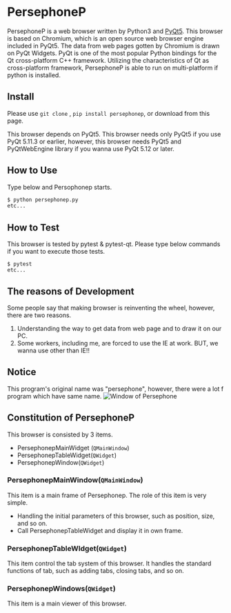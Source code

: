 
# PersephoneP

PersephoneP is a web browser written by Python3 and [PyQt5](https://www.riverbankcomputing.com/static/Docs/PyQt5/).
This browser is based on Chromium,
 which is an open source web browser engine included in PyQt5.
The data from web pages gotten by Chromium is drawn on PyQt Widgets.
PyQt is one of the most popular Python bindings for the Qt cross-platform C++ framework.
Utilizing the characteristics of Qt as cross-platform framework,
 PersephoneP is able to run on multi-platform if python is installed.

## Install

Please use ```git clone``` , ```pip install persephonep```,
 or download from this page.

This browser depends on PyQt5.
This browser needs only PyQt5 if you use PyQt 5.11.3 or earlier,
 however, this browser needs PyQt5 and PyQtWebEngine library
 if you wanna use PyQt 5.12 or later.

## How to Use

Type below and Persophonep starts.

``` bash
$ python persephonep.py
etc...
```

## How to Test

This browser is tested by pytest & pytest-qt.
Please type below commands if you want to execute those tests.

```text
$ pytest
etc...
```

## The reasons of Development

Some people say that making browser is reinventing the wheel,
 however, there are two reasons.

1. Understanding the way to get data from web page and to draw it on our PC.
1. Some workers, including me, are forced to use the IE at work. BUT,
 we wanna use other than IE!!

## Notice

This program's original name was "persephone",
 however, there were a lot f program which have same name.
![Window of Persephone](https://github.com/montblanc18/persephonep/blob/master/img/window_of_persephonep.png "Window_of_Persephone")

## Constitution of PersephoneP

This browser is consisted by 3 items.

- PersephonepMainWidget (```QMainWindow```)
- PersephonepTableWidget(```QWidget```)
- PersephonepWindow(```QWidget```)

### PersephonepMainWindow(```QMainWindow```)

This item is a main frame of Persephonep.
The role of this item is very simple.

- Handling the initial parameters of this browser, such as position, size, and so on.
- Call PersephonepTableWidget and display it in own frame.

### PersephonepTableWIdget(```QWidget```)

This item control the tab system of this browser. It handles the standard functions of tab, such as adding tabs, closing tabs, and so on.

### PersephonepWindows(```QWidget```)

This item is a main viewer of this browser.